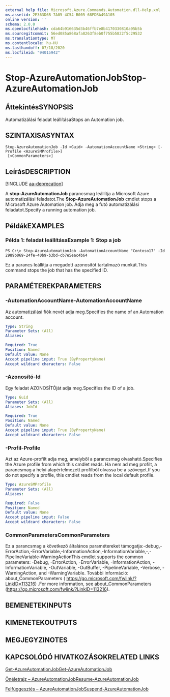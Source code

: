```yaml
---
external help file: Microsoft.Azure.Commands.Automation.dll-Help.xml
ms.assetid: 2E363D6B-7A05-4C54-B005-68FDBA49A105
online version: ''
schema: 2.0.0
ms.openlocfilehash: cda64b916635d3b46ffb7e8b4170330810a95b5b
ms.sourcegitcommit: 56ed085a868afa8263f8eb0f755b5822f5c29532
ms.translationtype: MT
ms.contentlocale: hu-HU
ms.lasthandoff: 07/18/2020
ms.locfileid: "94015942"
---
```

# <span data-ttu-id="4875c-101">Stop-AzureAutomationJob</span><span class="sxs-lookup"><span data-stu-id="4875c-101">Stop-AzureAutomationJob</span></span>

## <span data-ttu-id="4875c-102">Áttekintés</span><span class="sxs-lookup"><span data-stu-id="4875c-102">SYNOPSIS</span></span>

<span data-ttu-id="4875c-103">Automatizálási feladat leállítása</span><span class="sxs-lookup"><span data-stu-id="4875c-103">Stops an Automation job.</span></span>

## <span data-ttu-id="4875c-104">SZINTAXISA</span><span class="sxs-lookup"><span data-stu-id="4875c-104">SYNTAX</span></span>

```
Stop-AzureAutomationJob -Id <Guid> -AutomationAccountName <String> [-Profile <AzureSMProfile>]
 [<CommonParameters>]
```

## <span data-ttu-id="4875c-105">Leírás</span><span class="sxs-lookup"><span data-stu-id="4875c-105">DESCRIPTION</span></span>

[!INCLUDE [aa-deprecation](../include/aa-deprecation.md)]

<span data-ttu-id="4875c-106">A **stop-AzureAutomationJob** parancsmag leállítja a Microsoft Azure automatizálási feladatot.</span><span class="sxs-lookup"><span data-stu-id="4875c-106">The **Stop-AzureAutomationJob** cmdlet stops a Microsoft Azure Automation job.</span></span>
<span data-ttu-id="4875c-107">Adja meg a futó automatizálási feladatot.</span><span class="sxs-lookup"><span data-stu-id="4875c-107">Specify a running automation job.</span></span>

## <span data-ttu-id="4875c-108">Példák</span><span class="sxs-lookup"><span data-stu-id="4875c-108">EXAMPLES</span></span>

### <span data-ttu-id="4875c-109">Példa 1: feladat leállítása</span><span class="sxs-lookup"><span data-stu-id="4875c-109">Example 1: Stop a job</span></span>
```
PS C:\> Stop-AzureAutomationJob -AutomationAccountName "Contoso17" -Id 2989b069-24fe-40b9-b3bd-cb7e5eac4b64
```

<span data-ttu-id="4875c-110">Ez a parancs leállítja a megadott azonosítót tartalmazó munkát.</span><span class="sxs-lookup"><span data-stu-id="4875c-110">This command stops the job that has the specified ID.</span></span>

## <span data-ttu-id="4875c-111">PARAMÉTEREK</span><span class="sxs-lookup"><span data-stu-id="4875c-111">PARAMETERS</span></span>

### <span data-ttu-id="4875c-112">-AutomationAccountName</span><span class="sxs-lookup"><span data-stu-id="4875c-112">-AutomationAccountName</span></span>
<span data-ttu-id="4875c-113">Az automatizálási fiók nevét adja meg.</span><span class="sxs-lookup"><span data-stu-id="4875c-113">Specifies the name of an Automation account.</span></span>

```yaml
Type: String
Parameter Sets: (All)
Aliases: 

Required: True
Position: Named
Default value: None
Accept pipeline input: True (ByPropertyName)
Accept wildcard characters: False
```

### <span data-ttu-id="4875c-114">-Azonosító</span><span class="sxs-lookup"><span data-stu-id="4875c-114">-Id</span></span>
<span data-ttu-id="4875c-115">Egy feladat AZONOSÍTÓját adja meg.</span><span class="sxs-lookup"><span data-stu-id="4875c-115">Specifies the ID of a job.</span></span>

```yaml
Type: Guid
Parameter Sets: (All)
Aliases: JobId

Required: True
Position: Named
Default value: None
Accept pipeline input: True (ByPropertyName)
Accept wildcard characters: False
```

### <span data-ttu-id="4875c-116">-Profil</span><span class="sxs-lookup"><span data-stu-id="4875c-116">-Profile</span></span>
<span data-ttu-id="4875c-117">Azt az Azure-profilt adja meg, amelyből a parancsmag olvasható.</span><span class="sxs-lookup"><span data-stu-id="4875c-117">Specifies the Azure profile from which this cmdlet reads.</span></span>
<span data-ttu-id="4875c-118">Ha nem ad meg profilt, a parancsmag a helyi alapértelmezett profilból olvassa be a szöveget.</span><span class="sxs-lookup"><span data-stu-id="4875c-118">If you do not specify a profile, this cmdlet reads from the local default profile.</span></span>

```yaml
Type: AzureSMProfile
Parameter Sets: (All)
Aliases: 

Required: False
Position: Named
Default value: None
Accept pipeline input: False
Accept wildcard characters: False
```

### <span data-ttu-id="4875c-119">CommonParameters</span><span class="sxs-lookup"><span data-stu-id="4875c-119">CommonParameters</span></span>
<span data-ttu-id="4875c-120">Ez a parancsmag a következő általános paramétereket támogatja:-debug,-ErrorAction,-ErrorVariable,-InformationAction,-InformationVariable,-,-PipelineVariable-WarningAction</span><span class="sxs-lookup"><span data-stu-id="4875c-120">This cmdlet supports the common parameters: -Debug, -ErrorAction, -ErrorVariable, -InformationAction, -InformationVariable, -OutVariable, -OutBuffer, -PipelineVariable, -Verbose, -WarningAction, and -WarningVariable.</span></span> <span data-ttu-id="4875c-121">További információ: about_CommonParameters ( https://go.microsoft.com/fwlink/?LinkID=113216) .</span><span class="sxs-lookup"><span data-stu-id="4875c-121">For more information, see about_CommonParameters (https://go.microsoft.com/fwlink/?LinkID=113216).</span></span>

## <span data-ttu-id="4875c-122">BEMENETEK</span><span class="sxs-lookup"><span data-stu-id="4875c-122">INPUTS</span></span>

## <span data-ttu-id="4875c-123">KIMENETEK</span><span class="sxs-lookup"><span data-stu-id="4875c-123">OUTPUTS</span></span>

## <span data-ttu-id="4875c-124">MEGJEGYZI</span><span class="sxs-lookup"><span data-stu-id="4875c-124">NOTES</span></span>

## <span data-ttu-id="4875c-125">KAPCSOLÓDÓ HIVATKOZÁSOK</span><span class="sxs-lookup"><span data-stu-id="4875c-125">RELATED LINKS</span></span>

[<span data-ttu-id="4875c-126">Get-AzureAutomationJob</span><span class="sxs-lookup"><span data-stu-id="4875c-126">Get-AzureAutomationJob</span></span>](./Get-AzureAutomationJob.md)

[<span data-ttu-id="4875c-127">Önéletrajz – AzureAutomationJob</span><span class="sxs-lookup"><span data-stu-id="4875c-127">Resume-AzureAutomationJob</span></span>](./Resume-AzureAutomationJob.md)

[<span data-ttu-id="4875c-128">Felfüggesztés – AzureAutomationJob</span><span class="sxs-lookup"><span data-stu-id="4875c-128">Suspend-AzureAutomationJob</span></span>](./Suspend-AzureAutomationJob.md)



